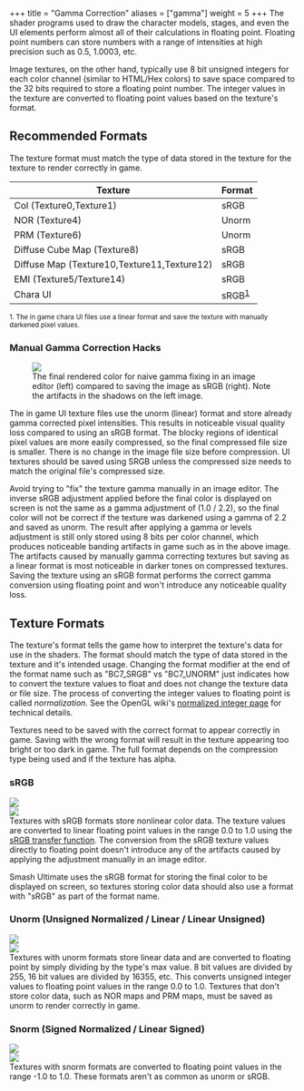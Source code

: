 +++
title = "Gamma Correction"
aliases = ["gamma"]
weight = 5
+++
The shader programs used to draw the character models, stages, and even the UI elements perform almost all of their 
calculations in floating point. Floating point numbers can store numbers with a range of intensities at high precision such as 
0.5, 1.0003, etc. 

Image textures, on the other hand, typically use 8 bit unsigned integers for each color channel (similar to HTML/Hex colors) to save space compared to the 32 bits required to store a 
floating point number. The integer values in the texture 
are converted to floating point values based on the texture's format.

## Recommended Formats 
The texture format must match the type of data stored in the texture for the texture to render correctly in game.
<table class="table table-striped">
    <thead>
        <tr>
            <th scope="col" class="w-25">Texture</th>
            <th scope="col">Format</th>
        </tr>
    </thead>
    <tbody>
        <tr>
            <td>Col (Texture0,Texture1)</td>
            <td>sRGB</td>
        </tr>
        <tr>
            <td>NOR (Texture4)</td>
            <td>Unorm</td>
        </tr>
        <tr>
            <td>PRM (Texture6)</td>
            <td>Unorm</td>
        </tr>
        <tr>
            <td>Diffuse Cube Map (Texture8)</td>
            <td>sRGB</td>
        </tr>
        <tr>
            <td>Diffuse Map (Texture10,Texture11,Texture12)</td>
            <td>sRGB</td>
        </tr>
        <tr>
            <td>EMI (Texture5/Texture14)</td>
            <td>sRGB</td>
        </tr>
        <tr>
            <td>Chara UI</td>
            <td>sRGB<sup><a href="#fn1" id="ref1">1</a></sup></td>
        </tr>
    </tbody>
</table>
<sup id="fn1">1. The in game chara UI files use a linear format and save the texture with manually darkened pixel values.</sup>

### Manual Gamma Correction Hacks
<figure class="figure">
    <img src="palu_comparison.png" height="auto" width="auto">
    <figcaption class="figure-caption text-center">The final rendered color for naive gamma fixing in an image editor (left) compared to saving the image as sRGB (right). 
        Note the artifacts in the shadows on the left image.</figcaption>
</figure>
The in game UI texture files use the unorm (linear) format and store already gamma corrected pixel intensities. This results in noticeable visual quality loss compared to using an sRGB format. The blocky regions of identical pixel values are more easily compressed, so the final compressed file size is smaller. There is no change in the image file size before compression. UI textures should be saved using SRGB unless the compressed size needs to match the original file's compressed size. 

Avoid trying to "fix" the texture gamma manually in an image editor. The inverse sRGB adjustment applied before the final color is displayed on screen is not the same as 
a gamma adjustment of (1.0 / 2.2), so the final color will not be correct if the texture was darkened using a gamma of 2.2 and saved as unorm. 
The result after applying a gamma or levels adjustment is still only stored using 8 bits per color channel, which produces noticeable banding artifacts in game such as in the above image. The artifacts caused by manually gamma correcting textures but saving as a linear format is most noticeable in darker tones on compressed textures.
Saving the texture using an sRGB format performs the correct gamma conversion using floating point and won't introduce any noticeable quality loss.  

## Texture Formats 
The texture's format tells the game how to interpret the texture's data for use in the shaders. The format should match the type of data stored in the texture and it's intended usage. 
Changing the format modifier at the end of the format name such as "BC7_SRGB" vs "BC7_UNORM" just indicates how to convert the texture values to float and does not change the texture data or file size.
The process of converting the integer values to floating point is called *normalization*. 
See the OpenGL wiki's <a href="https://www.khronos.org/opengl/wiki/Normalized_Integer" target="_blank">normalized integer page</a> for technical details. 

Textures need to be saved with the correct format to appear correctly in game. Saving with the wrong format will result in the texture appearing 
too bright or too dark in game. The full format depends on the compression type being used and if the texture has alpha. 

### sRGB
<div class="row">
    <div class="col-md-5 d-flex align-items-center justify-content-center">
        <img class="img-fluid" src="srgb_srgb.jpg">
    </div>
    <div class="col-md-7 d-flex align-items-center justify-content-center">
        <img class="img-fluid" src="srgb_to_float.png">
    </div>
</div>
Textures with sRGB formats store nonlinear color data. The texture values are converted to linear floating point values in the range 0.0 to 1.0 using the 
<a href="https://en.wikipedia.org/wiki/SRGB#The_sRGB_transfer_function_(%22gamma%22)" target="_blank">sRGB transfer function</a>. 
The conversion from the sRGB texture values directly to floating point doesn't introduce any of the artifacts caused by applying the adjustment manually in an image editor.

Smash Ultimate uses the sRGB format for storing the final color to be displayed on screen, 
so textures storing color data should also use a format with "sRGB" as part of the format name.

### Unorm (Unsigned Normalized / Linear / Linear Unsigned)
<div class="row">
    <div class="col-md-5 d-flex align-items-center justify-content-center">
        <img class="img-fluid" src="unorm_srgb.jpg">
    </div>
    <div class="col-md-7 d-flex align-items-center justify-content-center">
        <img class="img-fluid" src="unorm_to_float.png">
    </div>
</div>
Textures with unorm formats store linear data and are converted to floating point by simply dividing by the type's max value. 
8 bit values are divided by 255, 16 bit values are divided by 16355, etc. This converts unsigned integer values to floating point values in the range 0.0 to 1.0. 
Textures that don't store color data, such as NOR maps and PRM maps, must be saved as unorm to render correctly in game.

### Snorm (Signed Normalized / Linear Signed)
<div class="row">
    <div class="col-md-5 d-flex align-items-center justify-content-center">
        <img class="img-fluid" src="snorm_srgb.jpg">
    </div>
    <div class="col-md-7 d-flex align-items-center justify-content-center">
        <img class="img-fluid" src="snorm_to_float.png">
    </div>
</div>
Textures with snorm formats are converted to floating point values in the range -1.0 to 1.0. These formats aren't as common as unorm or sRGB. 


